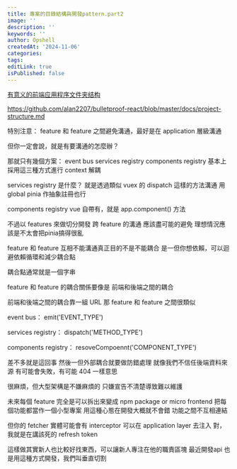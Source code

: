 ```yaml
---
title: 專案的目錄結構與開發pattern.part2
image: ''
description: ''
keywords: ''
author: Opshell
createdAt: '2024-11-06'
categories: 
tags: 
editLink: true
isPublished: false
---
```

[有意义的前端应用程序文件夹结构](https://www.51cto.com/article/764883.html)

https://github.com/alan2207/bulletproof-react/blob/master/docs/project-structure.md

特別注意：
feature 和 feature 之間避免溝通，最好是在 application 層級溝通

但你一定會說，就是有要溝通的怎麼辦？

那就只有幾個方案：
  event bus
  services registry
  components registry
基本上採用這三種方式進行 context 解耦

services registry 是什麼？
就是透過類似 vuex 的 dispatch 這樣的方法溝通
用 global pinia 作抽象註冊也行

components registry
vue 自帶有，就是 app.component() 方法

不過以 features 來做切分開發
跨 feature 的溝通 應該盡可能的避免
理想情況應該是不太會把pinia搞得很亂

feature 和 feature 互相不能溝通真正目的不是不能耦合
是一但你想依賴，可以迴避依賴循環和減少耦合點

耦合點通常就是一個字串

feature 和 feature 的耦合關係要像是 前端和後端之間的耦合

前端和後端之間的耦合靠一組 URL
那 feature 和 feature 之間很類似

event bus：
emit('EVENT_TYPE')

services registry：
dispatch('METHOD_TYPE')

components registry：
resoveCompoennt('COMPONENT_TYPE')

差不多就是這回事
然後一但外部耦合就要做防錯處理
就像我們不信任後端資料來源
有可能會失敗，有可能 404
一樣意思

很麻煩，但大型架構是不嫌麻煩的
只嫌宣告不清楚導致難以維護

未來每個 feature 完全是可以拆出來變成 npm package or micro frontend
把每個功能都當作一個小型專案
用這種心態在開發大概就不會錯
功能之間不互相連結

但你的 fetcher 實體可能會有 interceptor
可以在 application layer 去注入
對，我就是在講該死的 refresh token

這樣做其實新人也比較好找東西，可以讓新人專注在他的職責區塊
最近開發api 也是用這種方式開發，我們叫垂直切割
